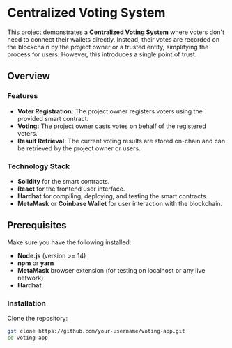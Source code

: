 # Centralized Voting System

This project demonstrates a **Centralized Voting System** where voters don't need to connect their wallets directly. Instead, their votes are recorded on the blockchain by the project owner or a trusted entity, simplifying the process for users. However, this introduces a single point of trust.

## Overview

### Features
- **Voter Registration:** The project owner registers voters using the provided smart contract.
- **Voting:** The project owner casts votes on behalf of the registered voters.
- **Result Retrieval:** The current voting results are stored on-chain and can be retrieved by the project owner or users.

### Technology Stack
- **Solidity** for the smart contracts.
- **React** for the frontend user interface.
- **Hardhat** for compiling, deploying, and testing the smart contracts.
- **MetaMask** or **Coinbase Wallet** for user interaction with the blockchain.

## Prerequisites

Make sure you have the following installed:
- **Node.js** (version >= 14)
- **npm** or **yarn**
- **MetaMask** browser extension (for testing on localhost or any live network)
- **Hardhat**

### Installation

Clone the repository:

```bash
git clone https://github.com/your-username/voting-app.git
cd voting-app
